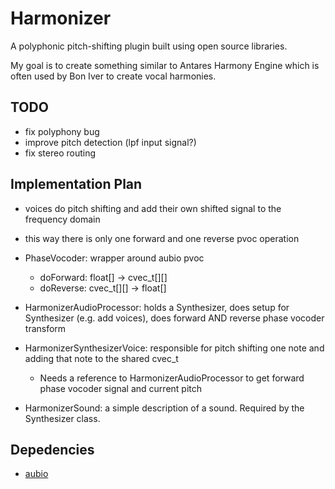 # Harmonizer

A polyphonic pitch-shifting plugin built using open source libraries.

My goal is to create something similar to Antares Harmony Engine which is often
used by Bon Iver to create vocal harmonies.

## TODO
- fix polyphony bug
- improve pitch detection (lpf input signal?)
- fix stereo routing

## Implementation Plan
- voices do pitch shifting and add their own shifted signal to the frequency
  domain
- this way there is only one forward and one reverse pvoc operation

- PhaseVocoder: wrapper around aubio pvoc
  - doForward: float[] -> cvec_t[][]
  - doReverse: cvec_t[][] -> float[]
- HarmonizerAudioProcessor: holds a Synthesizer, does setup for Synthesizer (e.g.
  add voices), does forward AND reverse phase vocoder transform
- HarmonizerSynthesizerVoice: responsible for pitch shifting one note and
  adding that note to the shared cvec_t
  - Needs a reference to HarmonizerAudioProcessor to get forward phase vocoder
    signal and current pitch
- HarmonizerSound: a simple description of a sound. Required by the Synthesizer
  class.

## Depedencies
- [aubio](https://aubio.org/)

